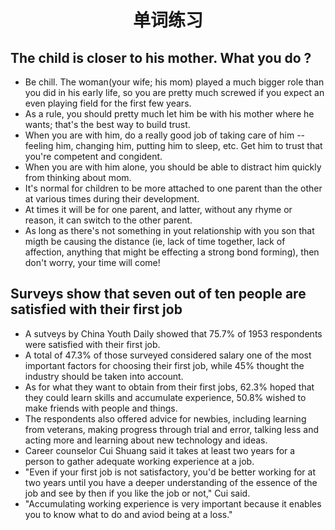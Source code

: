 # <center>单词练习</center>

## The child is closer to his mother. What you do ?
- Be chill. The woman(your wife; his mom) played a much bigger role than you did in his early life, so you are pretty much screwed if you expect an even playing field for the first few years.
- As a rule, you should pretty much let him be with his mother where he wants; that's the best way to build trust.
- When you are with him, do a really good job of taking care of him -- feeling him, changing him, putting him to sleep, etc. Get him to trust that you're competent and congident.
- When you are with him alone, you should be able to distract him quickly from thinking about mom.
- It's normal for children to be more attached to one parent than the other at various times during their development.
- At times it will be for one parent, and latter, without any rhyme or reason, it can switch to the other parent.
- As long as there's not something in yout relationship with you son that migth be causing the distance (ie, lack of time together, lack of affection, anything that might be effecting a strong bond forming), then don't worry, your time will come!

## Surveys show that seven out of ten people are satisfied with their first job
- A sutveys by China Youth Daily showed that 75.7% of 1953 respondents were satisfied with their first job.
- A total of 47.3% of those surveyed considered salary one of the most important factors for choosing their first job, while 45% thought the industry should be taken into account.
- As for what they want to obtain from their first jobs, 62.3% hoped that they could learn skills and accumulate experience, 50.8% wished to make friends with people and things.
- The respondents also offered advice for newbies, including learning from veterans, making progress through trial and error, talking less and acting more and learning about new technology and ideas.
- Career counselor Cui Shuang said it takes at least two years for a person to gather adequate working experience at a job.
- "Even if your first job is not satisfactory, you'd be better working for at two years until you have a deeper understanding of the essence of the job and see by then if you like the job or not," Cui said.
- "Accumulating working experience is very important because it enables you to know what to do and aviod being at a loss."


